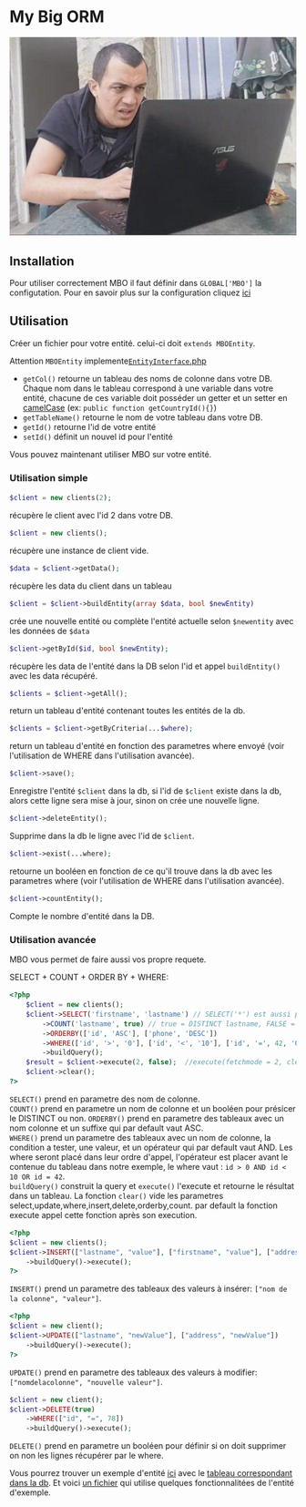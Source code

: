 # My Big ORM

![TheKairi78, french youtuber staring at a computer](img/tk_orm.png?raw=true)

## Installation

Pour utiliser correctement MBO il faut définir dans `GLOBAL['MBO']` la configutation. Pour en savoir plus sur la configuration cliquez [ici](https://github.com/MrStrikes/my_big_orm/blob/master/config/config.json.dist)

## Utilisation

Créer un fichier pour votre entité. celui-ci doit `extends MBOEntity`.  

Attention `MBOEntity` implemente[`EntityInterface`.php](https://github.com/MrStrikes/my_big_orm/blob/master/src/MBO/EntityInterface.php)  
* `getCol()` retourne un tableau des noms de colonne dans votre DB. Chaque nom dans le tableau correspond à une variable dans votre entité, chacune de ces variable doit posséder un getter et un setter en [camelCase](https://fr.wikipedia.org/wiki/Camel_case) (ex: `public function getCountryId(){}`)
* `getTableName()` retourne le nom de votre tableau dans votre DB.
* `getId()` retourne l'id de votre entité  
* `setId()` définit un nouvel id pour l'entité

Vous pouvez maintenant utiliser MBO sur votre entité.

### Utilisation simple

```php
$client = new clients(2);
```
récupère le client avec l'id 2 dans votre DB.
```php
$client = new clients();
```
récupère une instance de client vide.
```php
$data = $client->getData();
```
récupère les data du client dans un tableau
```php
$client = $client->buildEntity(array $data, bool $newEntity)
```
crée une nouvelle entité ou complète l'entité actuelle selon `$newentity` avec les données de `$data`
```php
$client->getById($id, bool $newEntity);
```
récupère les data de l'entité dans la DB selon l'id et appel `buildEntity()` avec les data récupéré.
```php
$clients = $client->getAll();
```
return un tableau d'entité contenant toutes les entités de la db.
```php
$clients = $client->getByCriteria(...$where);
```
return un tableau d'entité en fonction des parametres where envoyé (voir l'utilisation de WHERE dans l'utilisation avancée).
```php
$client->save();
```
Enregistre l'entité `$client` dans la db, si l'id de `$client` existe dans la db, alors cette ligne sera mise à jour, sinon on crée une nouvelle ligne.  
```php
$client->deleteEntity();
```
Supprime dans la db le ligne avec l'id de `$client`.
```php
$client->exist(...where);
```
retourne un booléen en fonction de ce qu'il trouve dans la db avec les parametres where (voir l'utilisation de WHERE dans l'utilisation avancée).
```php
$client->countEntity();
```
Compte le nombre d'entité dans la DB.

### Utilisation avancée

MBO vous permet de faire aussi vos propre requete.

SELECT + COUNT + ORDER BY + WHERE:
```php
<?php
    $client = new clients();
    $client->SELECT('firstname', 'lastname') // SELECT('*') est aussi possible
        ->COUNT('lastname', true) // true = DISTINCT lastname, FALSE = lastname, false par default
        ->ORDERBY(['id', 'ASC'], ['phone', 'DESC']) 
        ->WHERE(['id', '>', '0'], ['id', '<', '10'], ['id', '=', 42, 'OR'])
        ->buildQuery();
    $result = $client->execute(2, false);  //execute(fetchmode = 2, clear = true)
    $client->clear();
?>
```
`SELECT()` prend en parametre des nom de colonne.  
`COUNT()` prend en parametre un nom de colonne et un booléen pour présicer le DISTINCT ou non.
`ORDERBY()` prend en parametre des tableaux avec un nom colonne et un suffixe qui par default vaut ASC.  
`WHERE()` prend un parametre des tableaux avec un nom de colonne, la condition a tester, une valeur, et un opérateur qui par default vaut AND. Les where seront placé dans leur ordre d'appel, l'opérateur est placer avant le  contenue du tableau dans notre exemple, le where vaut : `id > 0 AND id < 10 OR id = 42`.  
`buildQuery()` construit la query et `execute()` l'execute et retourne le résultat dans un tableau.
La fonction `clear()` vide les parametres select,update,where,insert,delete,orderby,count. par default la fonction execute appel cette fonction après son execution.  

```php
<?php
$client = new clients();
$client->INSERT(["lastname", "value"], ["firstname", "value"], ["address", "value"], ["city", "value"], ["country_id", "value"], ["phone", "value"], ["email", "value"])
    ->buildQuery()->execute();
?>
```
`INSERT()` prend un parametre des tableaux des valeurs à insérer: `["nom de la colonne", "valeur"]`.  

```php
<?php
$client = new client();
$client->UPDATE(["lastname", "newValue"], ["address", "newValue"])
    ->buildQuery()->execute();
?>
```
`UPDATE()` prend en parametre des tableaux des valeurs à modifier: `["nomdelacolonne", "nouvelle valeur"]`.
```php
$client = new client();
$client->DELETE(true)
    ->WHERE(["id", "=", 78])
    ->buildQuery()->execute();
```
`DELETE()` prend en parametre un booléen pour définir si on doit supprimer on non les lignes récupérer par le where.



Vous pourrez trouver un exemple d'entité [ici](https://github.com/MrStrikes/my_big_orm/blob/master/src/test/clients.php) avec le [tableau correspondant dans la db](https://github.com/MrStrikes/my_big_orm/blob/master/src/test/clients.sql).
Et voici [un fichier](https://github.com/MrStrikes/my_big_orm/blob/master/index.php) qui utilise quelques fonctionnalitées de l'entité d'exemple.
